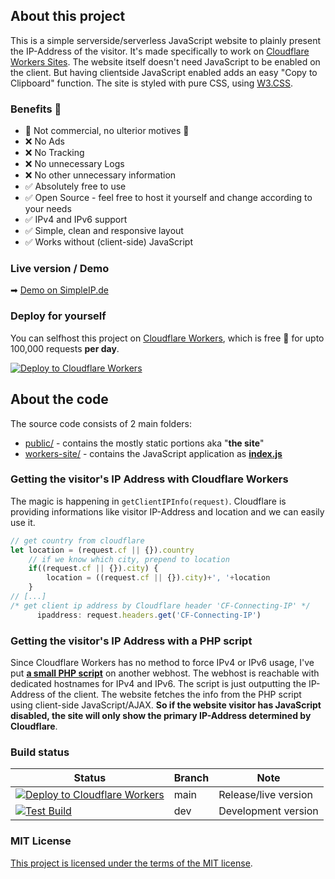 ## About this project

This is a simple serverside/serverless JavaScript website to plainly present the IP-Address of the visitor. It's made specifically to work on [Cloudflare Workers Sites](https://developers.cloudflare.com/workers/platform/sites). The website itself doesn't need JavaScript to be enabled on the client. But having clientside JavaScript enabled adds an easy "Copy to Clipboard" function. The site is styled with pure CSS, using [W3.CSS](https://www.w3schools.com/w3css/default.asp).

### Benefits 🤩

- 💖 Not commercial, no ulterior motives 💖
- ❌ No Ads
- ❌ No Tracking
- ❌ No unnecessary Logs
- ❌ No other unnecessary information
- ✅ Absolutely free to use
- ✅ Open Source - feel free to host it yourself and change according to your needs
- ✅ IPv4 and IPv6 support
- ✅ Simple, clean and responsive layout
- ✅ Works without (client-side) JavaScript

### Live version / Demo

➡ [Demo on SimpleIP.de](https://simpleip.de)

### Deploy for yourself

You can selfhost this project on [Cloudflare Workers](https://workers.cloudflare.com/), which is free 🥰 for upto 100,000 requests **per day**.

[![Deploy to Cloudflare Workers](https://deploy.workers.cloudflare.com/button)](https://deploy.workers.cloudflare.com/?url=https://github.com/diecknet/simple-ip-site)

## About the code

The source code consists of 2 main folders:
- [public/](/public/) - contains the mostly static portions aka "**the site**"
- [workers-site/](/workers-site/) - contains the JavaScript application as **[index.js](/workers-site/index.js)**

### Getting the visitor's IP Address with Cloudflare Workers

The magic is happening in `getClientIPInfo(request)`. Cloudflare is providing informations like visitor IP-Address and location and we can easily use it.

```javascript
// get country from cloudflare
let location = (request.cf || {}).country
    // if we know which city, prepend to location
    if((request.cf || {}).city) {
        location = ((request.cf || {}).city)+', '+location
    }
// [...]
/* get client ip address by Cloudflare header 'CF-Connecting-IP' */
      ipaddress: request.headers.get('CF-Connecting-IP')
```

### Getting the visitor's IP Address with a PHP script

Since Cloudflare Workers has no method to force IPv4 or IPv6 usage, I've put **[a small PHP script](/alt.simpleip.de/index.php)** on another webhost. The webhost is reachable with dedicated hostnames for IPv4 and IPv6. The script is just outputting the IP-Address of the client. The website fetches the info from the PHP script using client-side JavaScript/AJAX. **So if the website visitor has JavaScript disabled, the site will only show the primary IP-Address determined by Cloudflare**.

### Build status

|Status|Branch|Note|
|---|---|---|
|[![Deploy to Cloudflare Workers](https://github.com/diecknet/simple-ip-site/actions/workflows/deploy.yml/badge.svg)](https://github.com/diecknet/simple-ip-site/actions/workflows/deploy.yml)|main|Release/live version|
|[![Test Build](https://github.com/diecknet/simple-ip-site/actions/workflows/dev_build.yml/badge.svg?branch=dev)](https://github.com/diecknet/simple-ip-site/actions/workflows/dev_build.yml)|dev|Development version|

### MIT License

[This project is licensed under the terms of the MIT license](LICENSE.md).
